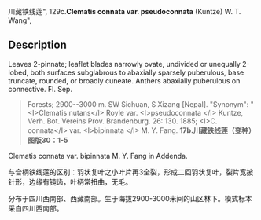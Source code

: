 川藏铁线莲",
129c.**Clematis connata var. pseudoconnata** (Kuntze) W. T. Wang",

## Description
Leaves 2-pinnate; leaflet blades narrowly ovate, undivided or unequally 2-lobed, both surfaces subglabrous to abaxially sparsely puberulous, base truncate, rounded, or broadly cuneate. Anthers abaxially puberulous on connective. Fl. Sep.

> Forests; 2900--3000 m. SW Sichuan, S Xizang [Nepal].
  "Synonym": "&lt;I&gt;Clematis nutans&lt;/I&gt; Royle var. &lt;I&gt;pseudoconnata &lt;/I&gt; Kuntze, Verh. Bot. Vereins Prov. Brandenburg. 26: 130. 1885; &lt;I&gt;C. connata&lt;/I&gt; var. &lt;I&gt;bipinnata &lt;/I&gt; M. Y. Fang.
**17b.川藏铁线莲（变种）图版30：1-5**

Clematis connata var. bipinnata M. Y. Fang in Addenda.

与合柄铁线莲的区别：羽状复叶之小叶片再3全裂，形成二回羽状复叶，裂片宽披针形，边缘有钝齿，叶柄常扭曲，无毛。

分布于四川西南部、西藏南部。生于海拔2900-3000米间的山区林下。模式标本采自四川西南部。
